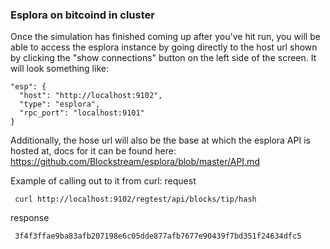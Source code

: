 ### Esplora on bitcoind in cluster

Once the simulation has finished coming up after you've hit run, you will be able to access the esplora instance by going directly to the host url shown by clicking the "show connections" button on the left side of the screen. It will look something like:
```
"esp": {
  "host": "http://localhost:9102",
  "type": "esplora",
  "rpc_port": "localhost:9101"
}
```

Additionally, the hose url will also be the base at which the esplora API is hosted at, docs for it can be found here: https://github.com/Blockstream/esplora/blob/master/API.md

Example of calling out to it from curl:
request
```
 curl http://localhost:9102/regtest/api/blocks/tip/hash
```
response
```
 3f4f3ffae9ba83afb207198e6c05dde877afb7677e90439f7bd351f24634dfc5
```
